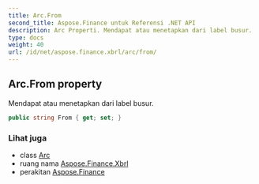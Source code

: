 ```yaml
---
title: Arc.From
second_title: Aspose.Finance untuk Referensi .NET API
description: Arc Properti. Mendapat atau menetapkan dari label busur.
type: docs
weight: 40
url: /id/net/aspose.finance.xbrl/arc/from/
---
```

## Arc.From property

Mendapat atau menetapkan dari label busur.

```csharp
public string From { get; set; }
```

### Lihat juga

* class [Arc](../)
* ruang nama [Aspose.Finance.Xbrl](../../arc/)
* perakitan [Aspose.Finance](../../../)


